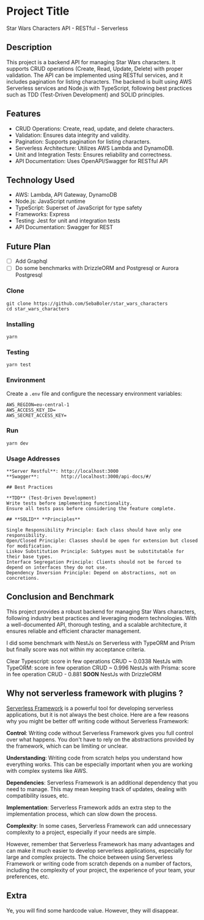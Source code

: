 # Project Title

Star Wars Characters API - RESTful - Serverless

## Description

This project is a backend API for managing Star Wars characters. It supports CRUD operations (Create, Read, Update, Delete) with proper validation. The API can be implemented using RESTful services, and it includes pagination for listing characters. The backend is built using AWS Serverless services and Node.js with TypeScript, following best practices such as TDD (Test-Driven Development) and SOLID principles.

## Features

- CRUD Operations: Create, read, update, and delete characters.
- Validation: Ensures data integrity and validity.
- Pagination: Supports pagination for listing characters.
- Serverless Architecture: Utilizes AWS Lambda and DynamoDB.
- Unit and Integration Tests: Ensures reliability and correctness.
- API Documentation: Uses OpenAPI/Swagger for RESTful API

## Technology Used

- AWS: Lambda, API Gateway, DynamoDB
- Node.js: JavaScript runtime
- TypeScript: Superset of JavaScript for type safety
- Frameworks: Express
- Testing: Jest for unit and integration tests
- API Documentation: Swagger for REST

## Future Plan

- [ ] Add Graphql
- [ ] Do some benchmarks with DrizzleORM and Postgresql or Aurora Postgresql

### Clone

```
git clone https://github.com/SebaBoler/star_wars_characters
cd star_wars_characters
```

### Installing

`yarn`

### Testing

`yarn test`

### Environment

Create a `.env` file and configure the necessary environment variables:

```
AWS_REGION=eu-central-1
AWS_ACCESS_KEY_ID=
AWS_SECRET_ACCESS_KEY=
```

### Run

`yarn dev`

### Usage Addresses

```
**Server Restful**: http://localhost:3000
**Swagger**:        http://localhost:3000/api-docs/#/

## Best Practices

**TDD** (Test-Driven Development)
Write tests before implementing functionality.
Ensure all tests pass before considering the feature complete.

## **SOLID** **Principles**

Single Responsibility Principle: Each class should have only one responsibility.
Open/Closed Principle: Classes should be open for extension but closed for modification.
Liskov Substitution Principle: Subtypes must be substitutable for their base types.
Interface Segregation Principle: Clients should not be forced to depend on interfaces they do not use.
Dependency Inversion Principle: Depend on abstractions, not on concretions.
```

## **Conclusion** and **Benchmark**

This project provides a robust backend for managing Star Wars characters, following industry best practices and leveraging modern technologies. With a well-documented API, thorough testing, and a scalable architecture, it ensures reliable and efficient character management.

I did some benchmark with NestJs on Serverless with TypeORM and Prism but finally score was not within my acceptance criteria.

Clear Typescript: score in few operations CRUD ~ 0.0338
NestJs with TypeORM: score in few operation CRUD ~ 0.996
NestJs with Prisma: score in fee operation CRUD - 0.881
**SOON** NestJs with DrizzleORM

## Why not **serverless** **framework** with plugins ?  

[Serverless Framework](https://www.serverless.com/) is a powerful tool for developing serverless applications, but it is not always the best choice. Here are a few reasons why you might be better off writing code without Serverless Framework:

**Control**: Writing code without Serverless Framework gives you full control over what happens. You don't have to rely on the abstractions provided by the framework, which can be limiting or unclear.

**Understanding**: Writing code from scratch helps you understand how everything works. This can be especially important when you are working with complex systems like AWS.

**Dependencies**: Serverless Framework is an additional dependency that you need to manage. This may mean keeping track of updates, dealing with compatibility issues, etc.

**Implementation**: Serverless Framework adds an extra step to the implementation process, which can slow down the process.

**Complexity**: In some cases, Serverless Framework can add unnecessary complexity to a project, especially if your needs are simple.

However, remember that Serverless Framework has many advantages and can make it much easier to develop serverless applications, especially for large and complex projects. The choice between using Serverless Framework or writing code from scratch depends on a number of factors, including the complexity of your project, the experience of your team, your preferences, etc.

## **Extra**

Ye, you will find some hardcode value. However, they will disappear.

